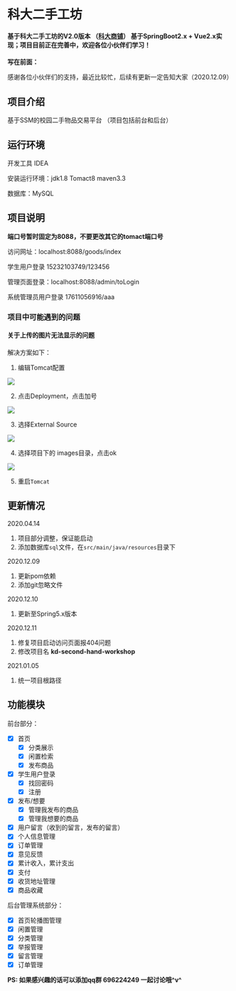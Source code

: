 # 科大二手工坊

#### 基于科大二手工坊的V2.0版本  （[科大商铺](https://github.com/lvr1997/kd-shop)） 基于SpringBoot2.x + Vue2.x实现；项目目前正在完善中，欢迎各位小伙伴们学习！

**写在前面：**

感谢各位小伙伴们的支持，最近比较忙，后续有更新一定告知大家（2020.12.09）

## 项目介绍

基于SSM的校园二手物品交易平台
（项目包括前台和后台）

## 运行环境

开发工具 IDEA

安装运行环境：jdk1.8   Tomact8  maven3.3 

数据库：MySQL 

## 项目说明

**端口号暂时固定为8088，不要更改其它的tomact端口号**

访问网址：localhost:8088/goods/index

学生用户登录 15232103749/123456

管理页面登录：localhost:8088/admin/toLogin

系统管理员用户登录  17611056916/aaa

### 项目中可能遇到的问题

#### 关于上传的图片无法显示的问题

解决方案如下：

1. 编辑Tomcat配置

![](https://gitee.com/lvr1997/PicGioRepository/raw/master/img/PKT(~Y~@W3{T4GLV$NN)IK5.png)

2. 点击Deployment，点击加号

![](https://gitee.com/lvr1997/PicGioRepository/raw/master/img/U2XACY}J8FJ56JLUXGE}8CB.png)

3. 选择External Source

![](https://gitee.com/lvr1997/PicGioRepository/raw/master/img/NXRP]UE3GQI81YQFYS$B1VB.png)

4. 选择项目下的 images目录，点击ok

![](https://gitee.com/lvr1997/PicGioRepository/raw/master/img/WPZ6O}J3V[1_1F70GNO9{DA.png)

5. 重启`Tomcat`

## 更新情况

2020.04.14 
1. 项目部分调整，保证能启动
2. 添加数据库`sql`文件，在`src/main/java/resources`目录下

2020.12.09

1. 更新pom依赖
2. 添加git忽略文件

2020.12.10

1. 更新至Spring5.x版本 

2020.12.11

1. 修复项目启动访问页面报404问题
2. 修改项目名 **kd-second-hand-workshop**

2021.01.05

1. 统一项目根路径


## 功能模块

前台部分：
- [x] 首页
    - [x] 分类展示
    - [x] 闲置检索
    - [x] 发布商品
- [x] 学生用户登录
    - [x] 找回密码
    - [x] 注册
- [x] 发布/想要
    - [x] 管理我发布的商品
    - [x] 管理我想要的商品    
- [x] 用户留言（收到的留言，发布的留言）
- [x] 个人信息管理
- [x] 订单管理
- [x] 意见反馈
- [x] 累计收入，累计支出
- [x] 支付
- [x] 收货地址管理
- [x] 商品收藏

后台管理系统部分：

- [x] 首页轮播图管理
- [x] 闲置管理
- [x] 分类管理
- [x] 举报管理
- [x] 留言管理
- [x] 订单管理

**PS: 如果感兴趣的话可以添加qq群 696224249 一起讨论哦^v^**
